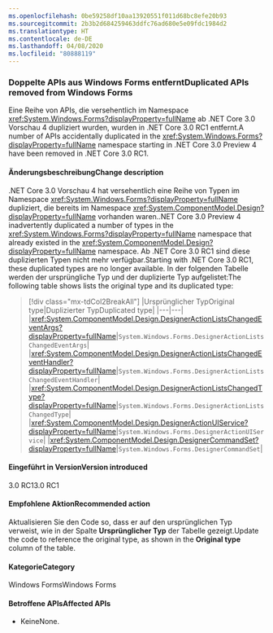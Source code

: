 ```yaml
---
ms.openlocfilehash: 0be59258df10aa13920551f011d68bc8efe20b93
ms.sourcegitcommit: 2b3b2d684259463ddfc76ad680e5e09fdc1984d2
ms.translationtype: HT
ms.contentlocale: de-DE
ms.lasthandoff: 04/08/2020
ms.locfileid: "80888119"
---
```

### <a name="duplicated-apis-removed-from-windows-forms"></a><span data-ttu-id="6b57b-101">Doppelte APIs aus Windows Forms entfernt</span><span class="sxs-lookup"><span data-stu-id="6b57b-101">Duplicated APIs removed from Windows Forms</span></span>

<span data-ttu-id="6b57b-102">Eine Reihe von APIs, die versehentlich im Namespace <xref:System.Windows.Forms?displayProperty=fullName> ab .NET Core 3.0 Vorschau 4 dupliziert wurden, wurden in .NET Core 3.0 RC1 entfernt.</span><span class="sxs-lookup"><span data-stu-id="6b57b-102">A number of APIs accidentally duplicated in the <xref:System.Windows.Forms?displayProperty=fullName> namespace starting in .NET Core 3.0 Preview 4 have been removed in .NET Core 3.0 RC1.</span></span>

#### <a name="change-description"></a><span data-ttu-id="6b57b-103">Änderungsbeschreibung</span><span class="sxs-lookup"><span data-stu-id="6b57b-103">Change description</span></span>

<span data-ttu-id="6b57b-104">.NET Core 3.0 Vorschau 4 hat versehentlich eine Reihe von Typen im Namespace <xref:System.Windows.Forms?displayProperty=fullName> dupliziert, die bereits im Namespace <xref:System.ComponentModel.Design?displayProperty=fullName> vorhanden waren.</span><span class="sxs-lookup"><span data-stu-id="6b57b-104">.NET Core 3.0 Preview 4 inadvertently duplicated a number of types in the <xref:System.Windows.Forms?displayProperty=fullName> namespace that already existed in the <xref:System.ComponentModel.Design?displayProperty=fullName> namespace.</span></span> <span data-ttu-id="6b57b-105">Ab .NET Core 3.0 RC1 sind diese duplizierten Typen nicht mehr verfügbar.</span><span class="sxs-lookup"><span data-stu-id="6b57b-105">Starting with .NET Core 3.0 RC1, these duplicated types are no longer available.</span></span> <span data-ttu-id="6b57b-106">In der folgenden Tabelle werden der ursprüngliche Typ und der duplizierte Typ aufgelistet:</span><span class="sxs-lookup"><span data-stu-id="6b57b-106">The following table shows lists the original type and its duplicated type:</span></span>

> [!div class="mx-tdCol2BreakAll"]
> |<span data-ttu-id="6b57b-107">Ursprünglicher Typ</span><span class="sxs-lookup"><span data-stu-id="6b57b-107">Original type</span></span>|<span data-ttu-id="6b57b-108">Duplizierter Typ</span><span class="sxs-lookup"><span data-stu-id="6b57b-108">Duplicated type</span></span>|
> |---|---|
> |<xref:System.ComponentModel.Design.DesignerActionListsChangedEventArgs?displayProperty=fullName>|`System.Windows.Forms.DesignerActionListsChangedEventArgs`|
> |<xref:System.ComponentModel.Design.DesignerActionListsChangedEventHandler?displayProperty=fullName>|`System.Windows.Forms.DesignerActionListsChangedEventHandler`|
> |<xref:System.ComponentModel.Design.DesignerActionListsChangedType?displayProperty=fullName>|`System.Windows.Forms.DesignerActionListsChangedType`|
> |<xref:System.ComponentModel.Design.DesignerActionUIService?displayProperty=fullName>|`System.Windows.Forms.DesignerActionUIService`|
> |<xref:System.ComponentModel.Design.DesignerCommandSet?displayProperty=fullName>|`System.Windows.Forms.DesignerCommandSet`|

#### <a name="version-introduced"></a><span data-ttu-id="6b57b-109">Eingeführt in Version</span><span class="sxs-lookup"><span data-stu-id="6b57b-109">Version introduced</span></span>

<span data-ttu-id="6b57b-110">3.0 RC1</span><span class="sxs-lookup"><span data-stu-id="6b57b-110">3.0 RC1</span></span>

#### <a name="recommended-action"></a><span data-ttu-id="6b57b-111">Empfohlene Aktion</span><span class="sxs-lookup"><span data-stu-id="6b57b-111">Recommended action</span></span>

<span data-ttu-id="6b57b-112">Aktualisieren Sie den Code so, dass er auf den ursprünglichen Typ verweist, wie in der Spalte **Ursprünglicher Typ** der Tabelle gezeigt.</span><span class="sxs-lookup"><span data-stu-id="6b57b-112">Update the code to reference the original type, as shown in the **Original type** column of the table.</span></span>

#### <a name="category"></a><span data-ttu-id="6b57b-113">Kategorie</span><span class="sxs-lookup"><span data-stu-id="6b57b-113">Category</span></span>

<span data-ttu-id="6b57b-114">Windows Forms</span><span class="sxs-lookup"><span data-stu-id="6b57b-114">Windows Forms</span></span>

#### <a name="affected-apis"></a><span data-ttu-id="6b57b-115">Betroffene APIs</span><span class="sxs-lookup"><span data-stu-id="6b57b-115">Affected APIs</span></span>

- <span data-ttu-id="6b57b-116">Keine</span><span class="sxs-lookup"><span data-stu-id="6b57b-116">None.</span></span>

<!--

### Affected APIs

- Not detectable via API analysis.

-->
